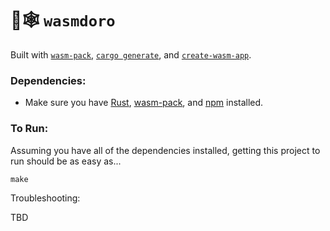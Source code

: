 <meta charset="utf-8"/>

# 🦀🕸️ `wasmdoro`

Built with [`wasm-pack`](https://github.com/rustwasm/wasm-pack), [`cargo generate`](https://github.com/ashleygwilliams/cargo-generate), and [`create-wasm-app`](https://github.com/rustwasm/create-wasm-app).


### Dependencies:
* Make sure you have [Rust](https://www.rust-lang.org/tools/install), [wasm-pack](https://rustwasm.github.io/wasm-pack/installer/), and [npm](https://www.npmjs.com/get-npm) installed.

### To Run:

Assuming you have all of the dependencies installed, getting this project to run should be as easy as...

```
make
```

Troubleshooting:

TBD
